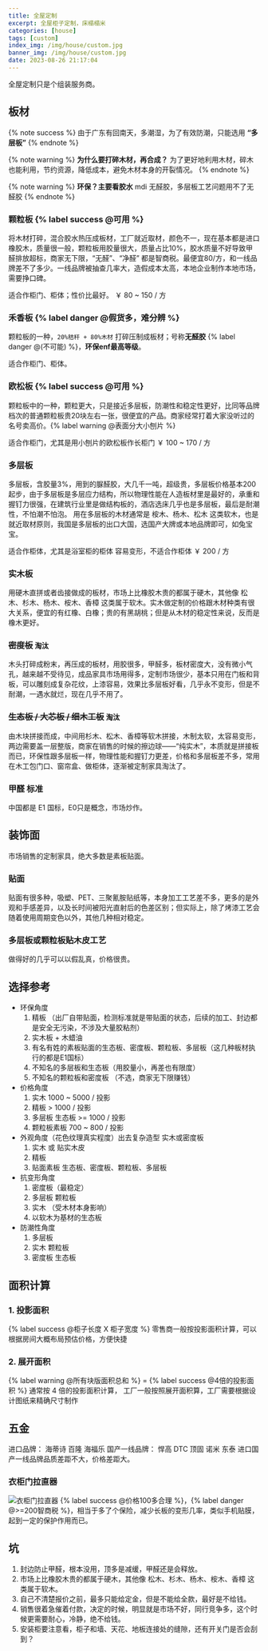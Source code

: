 ```yaml
---
title: 全屋定制
excerpt: 全屋柜子定制，床榻榻米
categories: [house]
tags: [custom]
index_img: /img/house/custom.jpg
banner_img: /img/house/custom.jpg
date: 2023-08-26 21:17:04
---
```

<font class=warning-text>全屋定制只是个组装服务商。</font>

## 板材
{% note success %}
由于广东有回南天，多潮湿，为了有效防潮，只能选用 __“多层板”__
{% endnote %}

{% note warning %}
__为什么要打碎木材，再合成？__
为了更好地利用木材，碎木也能利用，节约资源，降低成本，避免木材本身的开裂情况。
{% endnote %}

{% note warning %}
__环保？主要看胶水__
mdi 无醛胶，多层板工艺问题用不了无醛胶
{% endnote %}

### <font class=info-text>颗粒板</font> {% label success @可用 %}
将木材打碎，混合胶水热压成板材，工厂就近取材，颜色不一，现在基本都是进口橡胶木，质量很一般，颗粒板用胶量很大，质量占比10%，胶水质量不好导致甲醛排放超标，商家无下限，“无醛”、“净醛” 都是智商税。最便宜80/方，和一线品牌差不了多少。一线品牌被抽查几率大，造假成本太高，本地企业制作本地市场，需要挣口碑。

<font class=success-text>适合作柜门、柜体；性价比最好。</font>
<font class=warning-text>￥ 80 ~ 150 / 方</font>

### <font class=danger-text>禾香板</font> {% label danger @假货多，难分辨 %}
颗粒板的一种，`20%秸秆 + 80%木材` 打碎压制成板材；号称<b class=danger-text>无醛胶</b> {% label danger @(不可能) %}，<b class=danger-text>环保enf最高等级</b>。

<font class=success-text>适合作柜门、柜体。</font>

### <font class=info-text>欧松板</font> {% label success @可用 %}
颗粒板中的一种，颗粒更大，只是接近多层板，防潮性和稳定性更好，比同等品牌档次的普通颗粒板贵20块左右一张，很便宜的产品。商家经常打着大家没听过的名号卖高价。{% label warning @表面分大小刨片 %}

<font class=success-text>适合作柜门，尤其是用小刨片的欧松板作长柜门</font>
<font class=warning-text>￥ 100 ~ 170 / 方</font>

### <font class=info-text>多层板</font>
多层板，含胶量3%，用到的脲醛胶，大几千一吨，超级贵，多层板价格基本200起步，由于多层板是多层应力结构，所以物理性能在人造板材里是最好的，承重和握钉力很强，在建筑行业里是做结构板的，酒店选床几乎也是多层板，最后是耐潮性，不怕潮不怕泡。
用在多层板的木材通常是 桉木、杨木、松木 这类软木，也是就近取材原则，我国是多层板的出口大国，选国产大牌或本地品牌即可，如兔宝宝。

<font class=success-text>适合作柜体，尤其是浴室柜的柜体</font>
<font class=danger-text>容易变形，不适合作柜体</font>
<font class=warning-text>￥ 200 / 方</font>

### 实木板
用硬木直拼或者齿接做成的板材，市场上比橡胶木贵的都属于硬木，其他像 松木、杉木、杨木、桉木、香樟 这类属于软木。实木做定制的价格跟木材种类有很大关系，便宜的有红橡、白橡；贵的有黑胡桃；但是从木材的稳定性来说，反而是橡木更好。

### ~~密度板~~ `淘汰`
木头打碎成粉末，再压成的板材，用胶很多，甲醛多，板材密度大，没有微小气孔，越来越不受待见，成品家具市场用得多，定制市场很少，基本只用在门板和背板，可以雕刻成复杂花纹，上漆容易，效果比多层板好看，几乎永不变形，但是不耐潮，一遇水就烂，现在几乎不用了。

### ~~生态板 / 大芯板 / 细木工板~~ `淘汰`
由木块拼接而成，中间用杉木、松木、香樟等软木拼接，木制太软，太容易变形，两边需要盖一层整版，商家在销售的时候的擦边球——“纯实木”，本质就是拼接板而已，环保性跟多层板一样，物理性能和握钉力更差，价格和多层板差不多，常用在木工包门口、窗帘盒、做柜体，逐渐被定制家具淘汰了。

### 甲醛 标准

中国都是 E1 国标，E0只是概念，市场炒作。

## 装饰面

市场销售的定制家具，绝大多数是素板贴面。

### 贴面
贴面有很多种，吸塑、PET、三聚氰胺贴纸等，本身加工工艺差不多，更多的是外观和手感差异，以及长时间被阳光直射后的色差区别；但实际上，除了烤漆工艺会随着使用周期变色以外，其他几种相对稳定。

### 多层板或颗粒板贴木皮工艺
做得好的几乎可以以假乱真，价格很贵。

## 选择参考
- 环保角度
  1. 精板 （出厂自带贴面，检测标准就是带贴面的状态，后续的加工、封边都是安全无污染，不涉及大量胶粘剂）
  2. 实木板 + 木蜡油
  3. 有名有姓的素板贴面的生态板、密度板、颗粒板、多层板（这几种板材执行的都是E1国标）
  4. 不知名的多层板和生态板（用胶量小，再差也有限度）
  5. 不知名的颗粒板和密度板 （不选，商家无下限赚钱）
- 价格角度
  1. 实木 1000 ~ 5000 / 投影
  2. 精板 > 1000 / 投影
  3. 多层板 生态板 >= 1000 / 投影
  4. 颗粒板素板 700 ~ 800 / 投影
- 外观角度（花色纹理真实程度）出去复杂造型 实木或密度板
  1. 实木 或 贴实木皮
  2. 精板
  3. 贴面素板 生态板、密度板、颗粒板、多层板
- 抗变形角度
  1. 密度板（最稳定）
  2. 多层板 颗粒板
  3. 实木 （受木材本身影响）
  4. 以软木为基材的生态板
- 防潮性角度
  1. 多层板
  2. 实木 颗粒板
  3. 密度板 生态板

## 面积计算
### 1. 投影面积
{% label success @柜子长度 X 柜子宽度 %}
零售商一般按投影面积计算，可以根据房间大概布局预估价格，方便快捷

### 2. 展开面积
{% label warning @所有块版面积总和 %} = {% label success @4倍的投影面积 %}
通常按 4 倍的投影面积计算， 工厂一般按照展开面积算，工厂需要根据设计图纸来精确尺寸制作

## 五金
进口品牌： 海蒂诗 百隆 海福乐
国产一线品牌： 悍高 DTC 顶固 诺米 东泰
进口国产一线品牌品质差距不大，价格差距大。
### 衣柜门拉直器
![衣柜门拉直器](/img/house/lazhiqi.jpg)
{% label success @价格100多合理 %}，{% label danger @>=200智商税 %}，相当于多了个保险，减少长板的变形几率，类似手机贴膜，起到一定的保护作用而已。

## 坑
1. 封边防止甲醛，根本没用，顶多是减缓，甲醛还是会释放。
2. 市场上比橡胶木贵的都属于硬木，其他像 松木、杉木、杨木、桉木、香樟 这类属于软木。
3. 自己不清楚报价之前，最多只能给定金，但是不能给全款，最好是不给钱。
4. 销售很着急催着付款，决定的时候，明显就是市场不好，同行竞争多，这个时候更需要耐心，冷静，绝不给钱。
5. 安装柜要注意看，柜子和墙、天花、地板连接处的缝隙，还有开关门是否会刮到？